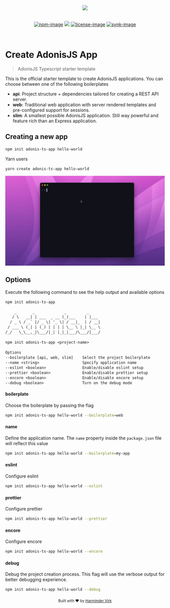 <div align="center">
  <img src="https://res.cloudinary.com/adonisjs/image/upload/q_100/v1558612869/adonis-readme_zscycu.jpg" width="600px">
</div>

<br />

<div align="center">

[![npm-image]][npm-url] ![][typescript-image] [![license-image]][license-url] [![synk-image]][synk-url]

</div>

<br />


# Create AdonisJS App
> AdonisJS Typescript starter template

This is the official starter template to create AdonisJS applications. You can choose between one of the following boilerplates

- **api**: Project structure + dependencies tailored for creating a REST API server.
- **web**: Traditional web application with server rendered templates and pre-configured support for sessions.
- **slim**: A smallest possible AdonisJS application. Still way powerful and feature rich than an Express application.

## Creating a new app

```sh
npm init adonis-ts-app hello-world
```

Yarn users

```sh
yarn create adonis-ts-app hello-world
```

![](assets/create-adonis-ts-app.gif)

## Options

Execute the following command to see the help output and available options

```sh
npm init adonis-ts-app
```

```
    _       _             _         _     
   / \   __| | ___  _ __ (_)___    | |___ 
  / _ \ / _` |/ _ \| '_ \| / __|_  | / __|
 / ___ \ (_| | (_) | | | | \__ \ |_| \__ \
/_/   \_\__,_|\___/|_| |_|_|___/\___/|___/

npm init adonis-ts-app <project-name>

Options
--boilerplate [api, web, slim]    Select the project boilerplate
--name <string>                   Specify application name
--eslint <boolean>                Enable/disable eslint setup
--prettier <boolean>              Enable/disable prettier setup
--encore <boolean>                Enable/disable encore setup
--debug <boolean>                 Turn on the debug mode
```

#### boilerplate

Choose the boilerplate by passing the flag

```sh
npm init adonis-ts-app hello-world --boilerplate=web
```

#### name

Define the application name. The `name` property inside the `package.json` file will reflect this value

```sh
npm init adonis-ts-app hello-world --boilerplate=my-app
```

#### eslint

Configure eslint

```sh
npm init adonis-ts-app hello-world --eslint
```

#### prettier

Configure prettier

```sh
npm init adonis-ts-app hello-world --prettier
```

#### encore

Configure encore

```sh
npm init adonis-ts-app hello-world --encore
```

#### debug

Debug the project creation process. This flag will use the verbose output for better debugging experience.

```sh
npm init adonis-ts-app hello-world --debug
```

<div align="center">
  <sub>Built with ❤︎ by <a href="https://github.com/thetutlage">Harminder Virk</a>
</div>

[npm-image]: https://img.shields.io/npm/v/create-adonis-ts-app/latest.svg?style=for-the-badge&logo=npm
[npm-url]: https://www.npmjs.com/package/create-adonis-ts-app/v/alpha "npm"

[typescript-image]: https://img.shields.io/badge/Typescript-294E80.svg?style=for-the-badge&logo=typescript

[license-url]: LICENSE.md
[license-image]: https://img.shields.io/github/license/adonisjs-community/create-adonis-ts-app?style=for-the-badge

[synk-image]: https://img.shields.io/snyk/vulnerabilities/github/adonisjs-community/create-adonis-ts-app?label=Synk%20Vulnerabilities&style=for-the-badge
[synk-url]: https://snyk.io/test/github/adonisjs-community/create-adonis-ts-app?targetFile=package.json "synk"
